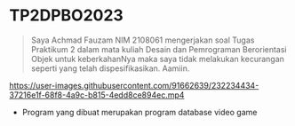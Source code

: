 # TP2DPBO2023

> Saya Achmad Fauzam NIM 2108061 mengerjakan soal Tugas Praktikum 2
dalam mata kuliah Desain dan Pemrograman Berorientasi Objek
untuk keberkahanNya maka saya tidak melakukan kecurangan
seperti yang telah dispesifikasikan. Aamiin.

https://user-images.githubusercontent.com/91662639/232234434-37216e1f-68f8-4a9c-b815-4edd8ce894ec.mp4
 
- Program yang dibuat merupakan program database video game
